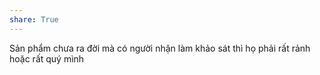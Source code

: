 ```yaml
---
share: True
---
```

Sản phẩm chưa ra đời mà có người nhận làm khảo sát thì họ phải rất rảnh hoặc rất quý mình
